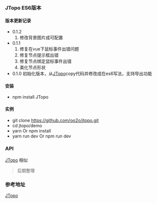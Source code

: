 ### JTopo ES6版本

#### 版本更新记录
- 0.1.2
	1. 修改背景图片成可配置
- 0.1.1
	1. 修复在vue下鼠标事件出错问题
	1. 修复节点提示框出错
	1. 修复节点绑定鼠标事件出错
	1. 美化节点形状
- 0.1.0 初始化版本，从[JTopo](https://github.com/tuanjie54188/jtopo)copy代码并修改成在es6写法，支持导出功能
#### 安装
- npm install JTopo

#### 实例
- git clone https://github.com/oo2o/jtopo.git
- cd jtopo/demo
- yarn Or npm install
- yarn run dev Or npm run dev

### API
[JTopo](http://www.jtopo.com/) 相似
> 后期整理
### 参考地址
[JTopo](https://github.com/tuanjie54188/jtopo)

